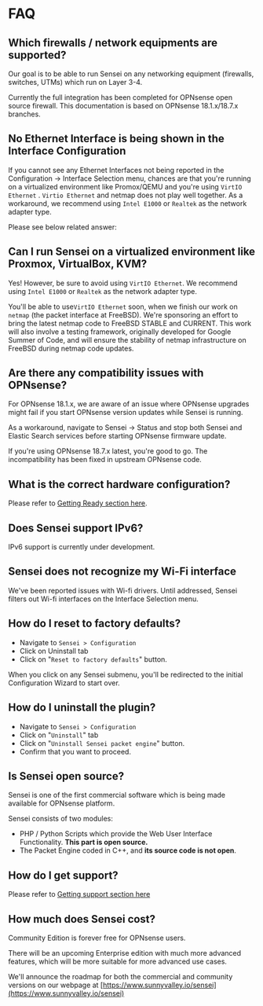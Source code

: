 # FAQ

## Which firewalls / network equipments are supported?

Our goal is to be able to run Sensei on any networking equipment \(firewalls, switches, UTMs\) which run on Layer 3-4. 

Currently the full integration has been completed for OPNsense open source firewall. ​This documentation is based on OPNsense 18.1.x/18.7.x branches.

## No Ethernet Interface is being shown in the Interface Configuration

If you cannot see any Ethernet Interfaces not being reported in the Configuration -&gt; Interface Selection menu, chances are that you're running on a virtualized environment like Promox/QEMU and you're using `VirtIO Ethernet`  . `Virtio Ethernet` and netmap does not play well together. As a workaround, we recommend using `Intel E1000` or `Realtek` as the network adapter type.

Please see below related answer:

## Can I run Sensei on a virtualized environment like Proxmox, VirtualBox, KVM?

Yes! However, be sure to avoid using `VirtIO Ethernet`. We recommend using `Intel E1000` or `Realtek` as the network adapter type.

You'll be able to use`VirtIO Ethernet` soon, when we finish our work on `netmap` \(the packet interface at FreeBSD\). We're sponsoring an effort to bring the latest netmap code to FreeBSD STABLE and CURRENT. This work will also involve a testing framework, originally developed for Google Summer of Code, and will ensure the stability of netmap infrastructure on FreeBSD during netmap code updates. 

## Are there any compatibility issues with OPNsense?

For OPNsense 18.1.x, we are aware of an issue where OPNsense upgrades might fail if you start OPNsense version updates while Sensei is running.

As a workaround, navigate to Sensei -&gt; Status and stop both Sensei and Elastic Search services before starting OPNsense firmware update.

If you're using OPNsense 18.7.x latest, you're good to go. The incompatibility has been fixed in upstream OPNsense code. 

## What is the correct hardware configuration?

Please refer to [Getting Ready section here](../getting-started/getting-ready.md#hardware-requirements-for-sensei).

## Does Sensei support IPv6?

IPv6 support is currently under development.

## Sensei does not recognize my Wi-Fi interface

We've been reported issues with Wi-fi drivers. Until addressed, Sensei filters out Wi-fi interfaces on the Interface Selection menu.

## How do I reset to factory defaults?

* Navigate to `Sensei > Configuration`
* Click on Uninstall tab
* Click on "`Reset to factory defaults`" button. 

When you click on any Sensei submenu, you'll be redirected to the initial Configuration Wizard to start over.

## How do I uninstall the plugin?

* Navigate to `Sensei > Configuration`
* Click on "`Uninstall`" tab
* Click on "`Uninstall Sensei packet engine`" button.
* Confirm that you want to proceed.

## Is Sensei open source?

Sensei is one of the first commercial software which is being made available for OPNsense platform.

Sensei consists of two modules:

* PHP / Python Scripts which provide the Web User Interface Functionality. **This part is open source.**
* The Packet Engine coded in C++, and **its source code is not open**.

## How do I get support?

Please refer to [Getting support section here](getting-support.md#community-edution-support)

## How much does Sensei cost?

Community Edition is forever free for OPNsense users.

There will be an upcoming Enterprise edition with much more advanced features, which will be more suitable for more advanced use cases.

We'll announce the roadmap for both the commercial and community versions on our webpage at [https://www.sunnyvalley.io/sensei](https://www.sunnyvalley.io/sensei)



